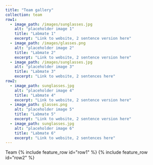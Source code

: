 ```yaml
---
title: "Team gallery"
collection: team
row1:
  - image_path: /images/sunglasses.jpg
    alt: "placeholder image 1"
    title: "Labmate 1"
    excerpt: "Link to website, 2 sentence version here"
  - image_path: /images/glasses.png
    alt: "placeholder image 2"
    title: "Labmate 2"
    excerpt: "Link to website, 2 sentence version here"
  - image_path: /images/sunglasses.jpg
    alt: "placeholder image 3"
    title: "Labmate 3"
    excerpt: "Link to website, 2 sentences here"
row2:
  - image_path: sunglasses.jpg
    alt: "placeholder image 4"
    title: "Labmate 4"
    excerpt: "Link to website, 2 sentence version here"
  - image_path: glasses.png
    alt: "placeholder image 5"
    title: "Labmate 5"
    excerpt: "Link to website, 2 sentence version here"
  - image_path: sunglasses.jpg
    alt: "placeholder image 6"
    title: "Labmate 6"
    excerpt: "Link to website, 2 sentences here"	
---
```


Team
{% include feature_row id="row1" %}
{% include feature_row id="row2" %}



